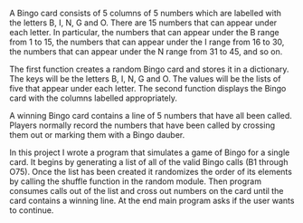 A Bingo card consists of 5 columns of 5 numbers which are labelled with the letters
B, I, N, G and O. There are 15 numbers that can appear under each letter. In particular,
the numbers that can appear under the B range from 1 to 15, the numbers that can
appear under the I range from 16 to 30, the numbers that can appear under the N
range from 31 to 45, and so on.

The first function creates a random Bingo card and stores it in a dictionary. The
keys will be the letters B, I, N, G and O. The values will be the lists of five 
that appear under each letter. The second function displays the Bingo card
with the columns labelled appropriately.

A winning Bingo card contains a line of 5 numbers that have all been called. Players
normally record the numbers that have been called by crossing them out or marking
them with a Bingo dauber. 

In this project I wrote a program that simulates a game of Bingo for a single
card. It begins by generating a list of all of the valid Bingo calls (B1 through O75).
Once the list has been created it randomizes the order of its elements by calling
the shuffle function in the random module. Then program consumes calls out of the 
list and cross out numbers on the card until the card contains a winning
line. At the end main program asks if the user wants to continue.

